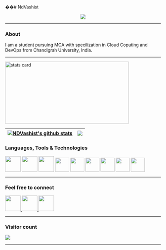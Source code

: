 ��#   N d V a s h i s t 
<p align="center">

  <a href="https://github.com/DenverCoder1/readme-typing-svg">
    <img src="https://readme-typing-svg.demolab.com/?lines=Hi, myself Nikhil Dhiman ;Nice to meet ya 😁 ;&font=Fira%20Code&center=true&width=440&height=45&color=f75c7e&vCenter=true&pause=1000&size=22" /></a>
  
</p>


<hr>



<h3 > About </h3>

I am a student pursuing MCA with specilization in Cloud Coputing and DevOps from Chandigrah University, India. 
<hr>

<!-- [![NDVashist's GitHub stats](https://github-readme-stats.vercel.app/api?username=NDVashist)](https://github.com/NDVashist) -->
<img alt= "stats card" height="200px" width="400" src="https://github-readme-streak-stats.herokuapp.com/?user=NDVashist&theme=neon-palenight&hide_border=false&properties=border">   
  
| <a href="https://github.com/NDVashist"><img align="center" src="https://github-readme-stats.vercel.app/api?username=NDVashist&show_icons=true&include_all_commits=true&theme=buefy&hide_border=true" alt="NDVashist's github stats" /></a> | <a href="https://github.com/NDVashist"><img align="center" src="https://github-readme-stats.vercel.app/api/top-langs/?username=NDVashist&layout=compact&theme=buefy&hide_border=true" /></a> |
| ------------- | ------------- |
<h3> Languages, Tools & Technologies</h3>

<p align="left">
  
  <img width="50px"  src="https://img.icons8.com/plasticine/512/github-squared.png"/>
  <img width="50px"  src="https://img.icons8.com/color/512/git.png"/>
  <img width="50px"  src="https://img.icons8.com/color/512/linux.png"/>
  <img width="45px"  src="https://img.icons8.com/color/512/html-5.png"/>
  <img width="45px"  src="https://img.icons8.com/fluency/512/css3.png"/>
  <img width="45px"  src="https://img.icons8.com/color/512/javascript.png"/>
  <img width="45px"  src="https://img.icons8.com/color/512/jenkins.png"/>
  <img width="45px"  src="https://img.icons8.com/color/512/ansible.png"/>
  <img width="45px"  src="https://img.icons8.com/color/512/terraform.png"/>
 
</p>
<hr>

<h3> Feel free to connect </h3>

<p align="left">
  
  <a href="mailto:nikhil.dhiman7973@gmail.com">
  <img width="50px"  src="https://img.icons8.com/doodle/512/gmail.png"/>
  </a>
  
  <a href="https://www.linkedin.com/in/nikhil-dhiman-v/">
  <img width="50px"  src="https://img.icons8.com/color/512/linkedin.png"/>
  </a>
  
  <a href="https://t.me/NDVashist">
  <img width="50px"  src="https://img.icons8.com/color/512/telegram-app.png"/>
  </a>
  

  
</p>
<hr>


<p align="left"> 
 <h3> Visitor count </h3>
  <img src="https://profile-counter.glitch.me/NDVashist/count.svg" />
</p>
<hr> 
 
